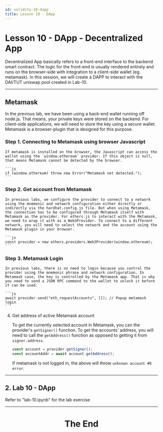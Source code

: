 ```yaml
---
id: solidity-10-dapp
title: Lesson 10 - DApp
---
```


# Lesson 10 - DApp - Decentralized App

Decentralized App basically refers to a front-end interface to the backend smart contract. The logic for the front-end is usually rendered entirely and runs on the browser-side with integration to a client-side wallet (eg. metamask). In this session, we will create a DAPP to interact with the DAI/TUT uniswap pool created in Lab-10.

---

## Metamask

In the previous lab, we have been using a back-end wallet running off node.js. That means, your private keys were stored on the backend. For client-side applications, we will need to store the key using a secure wallet. Metamask is a browser-plugin that is designed for this purpose.

### Step 1. Connecting to Metamask using browser Javascript

    If metamask is installed on the browser, the Javascript can access the wallet using the `window.ethereum` provider. If this object is null, that means Metamask cannot be detected by the browser.

    ```js
    if (window.ethereum) throw new Error("Metamask not detected.");
    ```

### Step 2. Get account from Metamask

    In previous labs, we configure the provider to connect to a network using the mnemonic and network configuration either directly or indirectly via the hardhat.config.js file. But when using Metamask, the connection has to be configured through Metamask itself with Metamask as the provider. For ethers.js to interact with the Metamask, we need to wrap it with as a Web3Provider. To connect to a different network, you will need to select the network and the account using the Metamask plugin in your browser.

    ```js
    const provider = new ethers.providers.Web3Provider(window.ethereum);
    ```

### Step 3. Metamask Login

    In previous labs, there is no need to login because you control the provider using the mnemonic phrase and network configuration. In Metamask case, the key is controlled by the Metamask app. That is why you need to send a JSON RPC command to the wallet to unlock it before it can be used.

    ```js
    await provider.send("eth_requestAccounts", []); // Popup metamask login
    ```

4.  Get address of active Metamask account

    To get the currently selected account in Metamask, you can the provider's `getSigner()` function. To get the accounts' address, you will need to call the `getAddress()` function as opposed to getting it from `signer.address`.

    ```js
    const account = provider.getSigner();
    const accountAddr = await account.getAddress();
    ```

    If metamask is not logged in, the above will throw `unknown account #0 error`.

---

## 2. Lab 10 - DApp

Refer to "lab-10.ipynb" for the lab exercise

---

<center>
<h1>
    The End
</h1>
</center>
